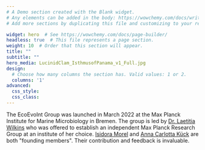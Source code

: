 ```yaml
---
# A Demo section created with the Blank widget.
# Any elements can be added in the body: https://wowchemy.com/docs/writing-markdown-latex/
# Add more sections by duplicating this file and customizing to your requirements.

widget: hero  # See https://wowchemy.com/docs/page-builder/
headless: true  # This file represents a page section.
weight: 10  # Order that this section will appear.
title: ""
subtitle: ""
hero_media: LucinidClam_IsthmusofPanama_v1_Full.jpg
design:
  # Choose how many columns the section has. Valid values: 1 or 2.
  columns: '1'
advanced:
  css_style:
  css_class:
---
```


The EcoEvoInt Group was launched in March 2022 at the Max Planck Institute for Marine Microbiology in Bremen. The group is led by [Dr. Laetitia Wilkins](https://www.ecoevoint.ch/author/laetitia-g.e.-wilkins/) who was offered to establish an independent Max Planck Research Group at an institute of her choice. [Isidora Morel](https://www.ecoevoint.ch/author/isidora-morel-letelier/) and [Anna Carlotta Kück](https://www.ecoevoint.ch/author/anna-carlotta-kuck/) are both "founding members". Their contribution and feedback is invaluable. 

